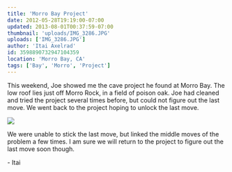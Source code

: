 ```yaml
---
title: 'Morro Bay Project'
date: 2012-05-28T19:19:00-07:00
updated: 2013-08-01T00:37:59-07:00
thumbnail: 'uploads/IMG_3286.JPG'
uploads: ['IMG_3286.JPG']
author: 'Itai Axelrad'
id: 3598890732947104359
location: 'Morro Bay, CA'
tags: ['Bay', 'Morro', 'Project']
---
```


This weekend, Joe showed me the cave project he found at Morro Bay. The low roof lies just off Morro Rock, in a field of poison oak. Joe had cleaned and tried the project several times before, but could not figure out the last move. We went back to the project hoping to unlock the last move.

![](uploads/IMG_3286.JPG)

We were unable to stick the last move, but linked the middle moves of the problem a few times. I am sure we will return to the project to figure out the last move soon though.

\- Itai
